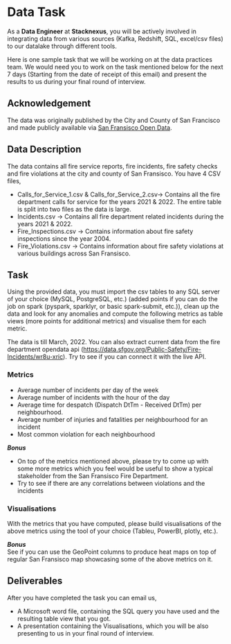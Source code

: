 # Data Task

As a **Data Engineer** at **Stacknexus**, you will be actively involved in integrating data from various sources (Kafka, Redshift, SQL, excel/csv files) to our datalake through different tools.

Here is one sample task that we will be working on at the data practices team. We would need you to work on the task mentioned below for the next 7 days (Starting from the date of receipt of this email) and present the results to us during your final round of interview.

## Acknowledgement

The data was originally published by the City and County of San Francisco and made publicly available
via [San Fransisco Open Data](https://data.sfgov.org/).

## Data Description
The data contains all fire service reports, fire incidents, fire safety checks and fire violations at the city and county of San Fransisco. You have 4 CSV files,

* Calls_for_Service_1.csv & Calls_for_Service_2.csv-> Contains all the fire department calls for service for the years 2021 & 2022. The entire table is split into two files as the data is large.
* Incidents.csv -> Contains all fire department related incidents during the years 2021 & 2022.
* Fire_Inspections.csv -> Contains information about fire safety inspections since the year 2004.
* Fire_Violations.csv -> Contains information about fire safety violations at various buildings across San Fransisco.


## Task

Using the provided data, you must import the csv tables to any SQL server of your choice (MySQL, PostgreSQL, etc.) (added points if you can do the job on spark (pyspark, sparklyr, or basic spark-submit, etc.)), clean up the data and look for any anomalies and compute the following metrics as table views (more points for additional metrics) and visualise them for each metric.

The data is till March, 2022. You can also extract current data from the fire department opendata api (https://data.sfgov.org/Public-Safety/Fire-Incidents/wr8u-xric). Try to see if you can connect it with the live API.

### Metrics

* Average number of incidents per day of the week
* Average number of incidents with the hour of the day
* Average time for despatch (Dispatch DtTm - Received DtTm) per neighbourhood.
* Average number of injuries and fatalities per neighbourhood for an incident
* Most common violation for each neighbourhood

***Bonus***
* On top of the metrics mentioned above, please try to come up with some more metrics which you feel would be useful to show a typical stakeholder from the San Fransisco Fire Department.
* Try to see if there are any correlations between violations and the incidents

### Visualisations

With the metrics that you have computed, please build visualisations of the above metrics using the tool of your choice (Tableu, PowerBI, plotly, etc.).

***Bonus*** \
See if you can use the GeoPoint columns to produce heat maps on top of regular San Fransisco map showcasing some of the above metrics on it.

## Deliverables

After you have completed the task you can email us,

* A Microsoft word file, containing the SQL query you have used and the resulting table view that you got.
* A presentation containing the Visualisations, which you will be also presenting to us in your final round of interview.
